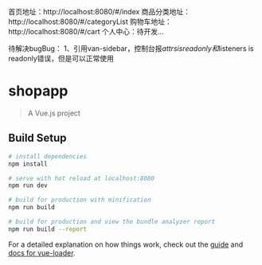 首页地址：http://localhost:8080/#/index
商品分类地址：http://localhost:8080/#/categoryList
购物车地址：http://localhost:8080/#/cart
个人中心：待开发...

待解决bugBug：
1、引用van-sidebar，控制台报$attrs is readonly和$listeners is readonly错误，但是可以正常使用


# shopapp

> A Vue.js project

## Build Setup

``` bash
# install dependencies
npm install

# serve with hot reload at localhost:8080
npm run dev

# build for production with minification
npm run build

# build for production and view the bundle analyzer report
npm run build --report
```

For a detailed explanation on how things work, check out the [guide](http://vuejs-templates.github.io/webpack/) and [docs for vue-loader](http://vuejs.github.io/vue-loader).
